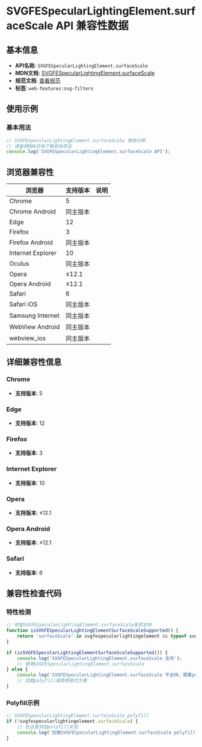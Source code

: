 # SVGFESpecularLightingElement.surfaceScale API 兼容性数据

## 基本信息

- **API名称**: `SVGFESpecularLightingElement.surfaceScale`
- **MDN文档**: [SVGFESpecularLightingElement.surfaceScale](https://developer.mozilla.org/docs/Web/API/SVGFESpecularLightingElement/surfaceScale)
- **规范文档**: [查看规范](https://drafts.fxtf.org/filter-effects/#dom-svgfespecularlightingelement-surfacescale)
- **标签**: `web-features:svg-filters`

## 使用示例

### 基本用法

```javascript
// SVGFESpecularLightingElement.surfaceScale 使用示例
// 请查阅MDN文档了解具体用法
console.log('SVGFESpecularLightingElement.surfaceScale API');
```

## 浏览器兼容性

| 浏览器 | 支持版本 | 说明 |
|--------|----------|------|
| Chrome | 5 |  |
| Chrome Android | 同主版本 |  |
| Edge | 12 |  |
| Firefox | 3 |  |
| Firefox Android | 同主版本 |  |
| Internet Explorer | 10 |  |
| Oculus | 同主版本 |  |
| Opera | ≤12.1 |  |
| Opera Android | ≤12.1 |  |
| Safari | 6 |  |
| Safari iOS | 同主版本 |  |
| Samsung Internet | 同主版本 |  |
| WebView Android | 同主版本 |  |
| webview_ios | 同主版本 |  |

## 详细兼容性信息

### Chrome

- **支持版本**: 5

### Edge

- **支持版本**: 12

### Firefox

- **支持版本**: 3

### Internet Explorer

- **支持版本**: 10

### Opera

- **支持版本**: ≤12.1

### Opera Android

- **支持版本**: ≤12.1

### Safari

- **支持版本**: 6

## 兼容性检查代码

### 特性检测

```javascript
// 检查SVGFESpecularLightingElement.surfaceScale是否支持
function isSVGFESpecularLightingElementSurfaceScaleSupported() {
    return 'surfaceScale' in svgfespecularlightingelement && typeof svgfespecularlightingelement.surfaceScale === 'function';
}

if (isSVGFESpecularLightingElementSurfaceScaleSupported()) {
    console.log('SVGFESpecularLightingElement.surfaceScale 支持');
    // 使用SVGFESpecularLightingElement.surfaceScale
} else {
    console.log('SVGFESpecularLightingElement.surfaceScale 不支持，需要polyfill');
    // 加载polyfill或使用替代方案
}
```

### Polyfill示例

```javascript
// SVGFESpecularLightingElement.surfaceScale polyfill
if (!svgfespecularlightingelement.surfaceScale) {
    // 在这里添加polyfill实现
    console.log('加载SVGFESpecularLightingElement.surfaceScale polyfill');
}
```

